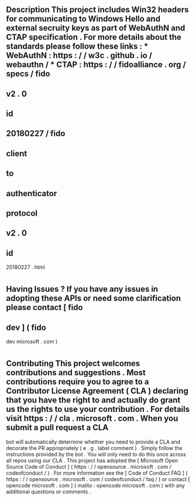 #
Description
This
project
includes
Win32
headers
for
communicating
to
Windows
Hello
and
external
secruity
keys
as
part
of
WebAuthN
and
CTAP
specification
.
For
more
details
about
the
standards
please
follow
these
links
:
*
WebAuthN
:
https
:
/
/
w3c
.
github
.
io
/
webauthn
/
*
CTAP
:
https
:
/
/
fidoalliance
.
org
/
specs
/
fido
-
v2
.
0
-
id
-
20180227
/
fido
-
client
-
to
-
authenticator
-
protocol
-
v2
.
0
-
id
-
20180227
.
html
#
Having
Issues
?
If
you
have
any
issues
in
adopting
these
APIs
or
need
some
clarification
please
contact
[
fido
-
dev
]
(
fido
-
dev
microsoft
.
com
)
#
Contributing
This
project
welcomes
contributions
and
suggestions
.
Most
contributions
require
you
to
agree
to
a
Contributor
License
Agreement
(
CLA
)
declaring
that
you
have
the
right
to
and
actually
do
grant
us
the
rights
to
use
your
contribution
.
For
details
visit
https
:
/
/
cla
.
microsoft
.
com
.
When
you
submit
a
pull
request
a
CLA
-
bot
will
automatically
determine
whether
you
need
to
provide
a
CLA
and
decorate
the
PR
appropriately
(
e
.
g
.
label
comment
)
.
Simply
follow
the
instructions
provided
by
the
bot
.
You
will
only
need
to
do
this
once
across
all
repos
using
our
CLA
.
This
project
has
adopted
the
[
Microsoft
Open
Source
Code
of
Conduct
]
(
https
:
/
/
opensource
.
microsoft
.
com
/
codeofconduct
/
)
.
For
more
information
see
the
[
Code
of
Conduct
FAQ
]
(
https
:
/
/
opensource
.
microsoft
.
com
/
codeofconduct
/
faq
/
)
or
contact
[
opencode
microsoft
.
com
]
(
mailto
:
opencode
microsoft
.
com
)
with
any
additional
questions
or
comments
.
